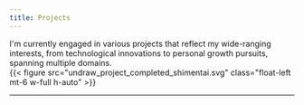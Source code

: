 ```yaml
---
title: Projects
---
```

I'm currently engaged in various projects that reflect my wide-ranging interests, from technological innovations to personal growth pursuits, spanning multiple domains.  
{{< figure src="undraw_project_completed_shimentai.svg" class="float-left mt-6 w-full h-auto" >}}

---
